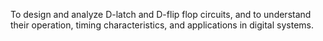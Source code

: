 To design and analyze D-latch and D-flip flop circuits, and to understand their operation, timing characteristics, and applications in digital systems.
